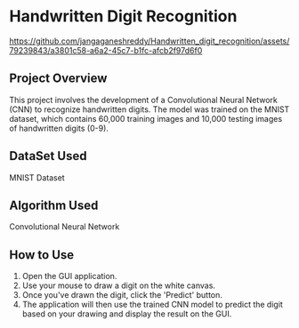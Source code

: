 # Handwritten Digit Recognition

https://github.com/jangaganeshreddy/Handwritten_digit_recognition/assets/79239843/a3801c58-a6a2-45c7-b1fc-afcb2f97d6f0

## Project Overview 
This project involves the development of a Convolutional Neural Network (CNN) to recognize handwritten digits. 
The model was trained on the MNIST dataset, which contains 60,000 training images and 10,000 testing images of handwritten digits (0-9).

## DataSet Used
MNIST Dataset

## Algorithm Used
Convolutional Neural Network

## How to Use
1. Open the GUI application.
2. Use your mouse to draw a digit on the white canvas.
3. Once you've drawn the digit, click the 'Predict' button.
4. The application will then use the trained CNN model to predict the digit based on your drawing and display the result on the GUI.

